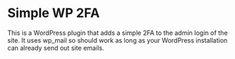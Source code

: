 # Simple WP 2FA

This is a WordPress plugin that adds a simple 2FA to the admin login of the site. It uses wp_mail so should work as long as your WordPress installation can already send out site emails.

 
